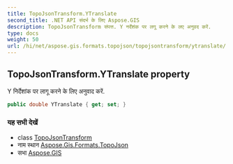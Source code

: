 ```yaml
---
title: TopoJsonTransform.YTranslate
second_title: .NET API संदर्भ के लिए Aspose.GIS
description: TopoJsonTransform संपत्त. Y नर्देशंक पर लगू करने के लए अनुवद करें.
type: docs
weight: 50
url: /hi/net/aspose.gis.formats.topojson/topojsontransform/ytranslate/
---
```

## TopoJsonTransform.YTranslate property

Y निर्देशांक पर लागू करने के लिए अनुवाद करें.

```csharp
public double YTranslate { get; set; }
```

### यह सभी देखें

* class [TopoJsonTransform](../)
* नाम स्थान [Aspose.Gis.Formats.TopoJson](../../topojsontransform/)
* सभा [Aspose.GIS](../../../)


